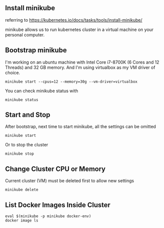 ## Install minikube

referring to https://kubernetes.io/docs/tasks/tools/install-minikube/

minikube allows us to run kubernetes cluster in a virtual machine on your personal computer.

## Bootstrap minikube

I'm working on an ubuntu machine with Intel Core i7-8700K (6 Cores and 12 Threads) and 32 GB memory. 
And I'm using virtualbox as my VM driver of choice.

```shell script
minikube start --cpus=12 --memory=30g --vm-driver=virtualbox
```

You can check minikube status with
```shell script
minikube status
```

## Start and Stop
After bootstrap, next time to start minikube, all the settings can be omitted
```shell script
minikube start
```

Or to stop the cluster
```shell script
minikube stop
```

## Change Cluster CPU or Memory

Current cluster (VM) must be deleted first to allow new settings
```shell script
minikube delete
```

## List Docker Images Inside Cluster
```shell script
eval $(minikube -p minikube docker-env)
docker image ls
```
